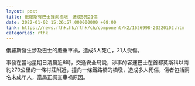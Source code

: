 ```yaml
---
layout: post
title: 俄羅斯有巴士撞向橋墩　造成5死21傷
date: 2022-01-02 15:26:57.000000000 +08:00
link: https://news.rthk.hk/rthk/ch/component/k2/1626998-20220102.htm
categories: rthk
---
```


俄羅斯發生涉及巴士的嚴重車禍，造成5人死亡，21人受傷。

事發在當地星期日清晨近6時，交通安全局說，涉事的客運巴士在首都莫斯科以南約270公里的一條村莊附近，撞向一條鐵路橋的橋墩，造成多人死傷，傷者包括兩名未成年人，當局正調查車禍原因。
